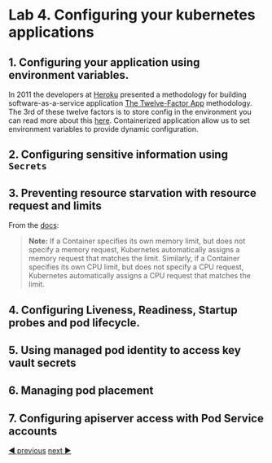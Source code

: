 # Lab 4. Configuring your kubernetes applications 

## 1. Configuring your application using environment variables.

In 2011 the developers at [Heroku](https://www.heroku.com/) presented a methodology for building software-as-a-service application [The Twelve-Factor App](https://12factor.net/) methodology. The 3rd of these twelve factors is to store config in the environment you can read more about this [here](https://12factor.net/config). Containerized application allow us to set environment variables to provide dynamic configuration. 

## 2. Configuring sensitive information using `Secrets`

## 3. Preventing resource starvation with resource request and limits

From the [docs](https://kubernetes.io/docs/concepts/configuration/manage-resources-containers/#resource-types):
> **Note:** If a Container specifies its own memory limit, but does not specify a memory request, Kubernetes automatically assigns a memory request that matches the limit. Similarly, if a Container specifies its own CPU limit, but does not specify a CPU request, Kubernetes automatically assigns a CPU request that matches the limit.

## 4. Configuring Liveness, Readiness, Startup probes and pod lifecycle.

## 5. Using managed pod identity to access key vault secrets

## 6. Managing pod placement

## 7. Configuring apiserver access with Pod Service accounts

[:arrow_backward: previous](../lab3-workloads/LAB.md)  [next :arrow_forward:](../lab5-networking/LAB.md)